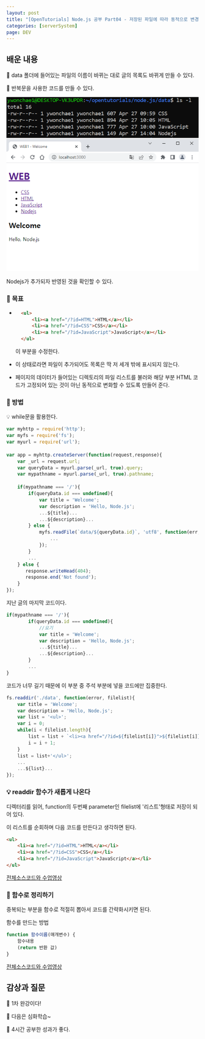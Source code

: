 ```yaml
---
layout: post
title: "[OpenTutorials] Node.js 공부 Part04 - 저장된 파일에 따라 동적으로 변경되는 글 목록 출력하기, 중복되는 부분을 함수로 정리하기 / 반복문과 함수의 활용"
categories: [serverSystem]
page: DEV
---
```


## 배운 내용

💊 data 폴더에 들어있는 파일의 이름이 바뀌는 대로 글의 목록도 바뀌게 만들 수 있다.

💊 반복문을 사용한 코드를 만들 수 있다.

<img src='../attachment/230427/Capture9.PNG'>

<img src='../attachment/230427/Capture8.PNG'>

Nodejs가 추가되자 반영된 것을 확인할 수 있다.

### 💊 목표

- ```html
    <ul>
        <li><a href="/?id=HTML">HTML</a></li>
        <li><a href="/?id=CSS">CSS</a></li>
        <li><a href="/?id=JavaScript">JavaScript</a></li>
    </ul>
    ```
    이 부분을 수정한다.

- 이 상태로라면 파일이 추가되어도 목록은 딱 저 세개 밖에 표시되지 않는다.

- 페이지의 데이터가 들어있는 디렉토리의 파일 리스트를 불러와 해당 부분 HTML 코드가 고정되어 있는 것이 아닌 동적으로 변화할 수 있도록 만들어 준다.

### 💊 방법

💡 while문을 활용한다.

```js
var myhttp = require('http');
var myfs = require('fs');
var myurl = require('url');

var app = myhttp.createServer(function(request,response){
    var _url = request.url;
    var queryData = myurl.parse(_url, true).query;
    var mypathname = myurl.parse(_url, true).pathname;

    if(mypathname === '/'){
        if(queryData.id === undefined){
            var title = 'Welcome';
            var description = 'Hello, Node.js';
            ...${title}...
            ...${description}...
        } else {
            myfs.readFile(`data/${queryData.id}`, 'utf8', function(err, description){
                ...
            });
        }
        ...
    } else {
       response.writeHead(404);
       response.end('Not found');
    }
});
```

지난 글의 마지막 코드이다.

```js
if(mypathname === '/'){
        if(queryData.id === undefined){
            //요기
            var title = 'Welcome';
            var description = 'Hello, Node.js';
            ...${title}...
            ...${description}...
        }
        ...
}
```

코드가 너무 길기 때문에 이 부분 중 주석 부분에 넣을 코드에만 집중한다.

```js
fs.readdir('./data', function(error, filelist){
    var title = 'Welcome';
    var description = 'Hello, Node.js';
    var list = '<ul>';
    var i = 0;
    while(i < filelist.length){
        list = list + `<li><a href="/?id=${filelist[i]}">${filelist[i]}</a></li>`;
        i = i + 1;
    }
    list = list+'</ul>';
    ...
    ...${list}...
});
```

### 💡 readdir 함수가 새롭게 나온다

디렉터리를 읽어, function의 두번째 parameter인 filelist에 '리스트'형태로 저장이 되어 있다.

이 리스트를 순회하며 다음 코드를 만든다고 생각하면 된다.

```html
<ul>
    <li><a href="/?id=HTML">HTML</a></li>
    <li><a href="/?id=CSS">CSS</a></li>
    <li><a href="/?id=JavaScript">JavaScript</a></li>
</ul>
```

[전체소스코드와 수업영상](https://opentutorials.org/module/3549/21123)

### 💊 함수로 정리하기

중복되는 부분을 함수로 적절히 뽑아서 코드를 간략화시키면 된다.

함수를 만드는 방법

```js
function 함수이름(매개변수) {
    함수내용
    (return 반환 값)
}
```

[전체소스코드와 수업영상](https://opentutorials.org/module/3549/21127)

## 감상과 질문

💊 1차 완강이다!

💊 다음은 심화학습~

💊 4시간 공부한 성과가 좋다.